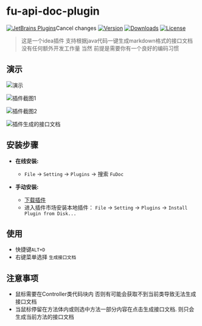 
# fu-api-doc-plugin

[![JetBrains Plugins](https://img.shields.io/jetbrains/plugin/v/19269-fu-doc.svg)](https://plugins.jetbrains.com/plugin/19269-fu-doc)Cancel changes
[![Version](http://phpstorm.espend.de/badge/19269/version)](https://plugins.jetbrains.com/plugin/19269-fu-doc/versions)
[![Downloads](https://img.shields.io/jetbrains/plugin/d/19269-fu-doc.svg)](https://plugins.jetbrains.com/plugin/19269-fu-doc)
[![License](https://img.shields.io/badge/license-MIT-red.svg)]()


> 这是一个idea插件 支持根据java代码一键生成markdown格式的接口文档 没有任何额外开发工作量 当然 前提是需要你有一个良好的编码习惯


演示
---
![演示](https://user-images.githubusercontent.com/100477650/171110724-8a653d36-ee3d-4337-a662-1dc68d400e98.gif)

![插件截图1](https://user-images.githubusercontent.com/100477650/171110675-0822fee0-7a3e-4c59-b7cc-d645ac9feaee.png)

![插件截图2](https://user-images.githubusercontent.com/100477650/171110766-40aa0c8e-20ae-4e7c-a3d1-152a99d71811.png)

![插件生成的接口文档](https://user-images.githubusercontent.com/100477650/171110794-b1aacc55-8ca1-4795-a018-9e429b62fa9f.png)


安装步骤
---

- **在线安装:**
    - `File` -> `Setting` -> `Plugins` -> 搜索 `FuDoc`

- **手动安装:**
    - [下载插件](https://github.com/wangdingfu/fu-api-doc-plugin/releases") 
    - 进入插件市场安装本地插件： `File` -> `Setting` -> `Plugins`
      -> `Install Plugin from Disk...`

使用
----

- 快捷键`ALT+D`
- 右键菜单选择 `生成接口文档`

注意事项
---

- 鼠标需要在Controller类代码块内 否则有可能会获取不到当前类导致无法生成接口文档
- 当鼠标停留在方法体内或则选中方法一部分内容在点击生成接口文档. 则只会生成当前方法的接口文档

